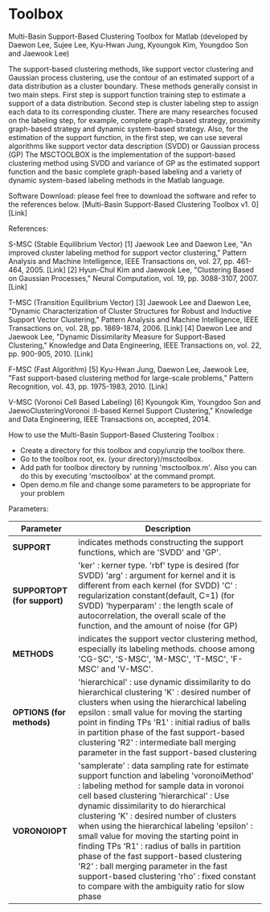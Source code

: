 # Toolbox
Multi-Basin Support-Based Clustering Toolbox for Matlab
(developed by Daewon Lee, Sujee Lee, Kyu-Hwan Jung, Kyoungok Kim, Youngdoo Son and Jaewook Lee)

The support-based clustering methods, like support vector clustering and Gaussian process clustering, use the contour of an estimated support of a data distribution as a cluster boundary. These methods generally consist in two main steps. First step is support function training step to estimate a support of a data distribution. Second step is cluster labeling step to assign each data to its corresponding cluster. There are many researches focused on the labeling step, for example, complete graph-based strategy, proximity graph-based strategy and dynamic system-based strategy. Also, for the estimation of the support function, in the first step, we can use several algorithms like support vector data description (SVDD) or Gaussian process (GP) The MSCTOOLBOX is the implementation of the support-based clustering method using SVDD and variance of GP as the estimated support function and the basic complete graph-based labeling and a variety of dynamic system-based labeling methods in the Matlab language.


Software Download: please feel free to download the software and refer to the references below. [Multi-Basin Support-Based Clustering Toolbox v1. 0][Link]


References:


S-MSC (Stable Equilibrium Vector)
[1] Jaewook Lee and Daewon Lee, "An improved cluster labeling method for support vector clustering," Pattern Analysis and Machine Intelligence, IEEE Transactions on, vol. 27, pp. 461-464, 2005. [Link]
[2] Hyun-Chul Kim and Jaewook Lee, "Clustering Based on Gaussian Processes," Neural Computation, vol. 19, pp. 3088-3107, 2007. [Link]


T-MSC (Transition Equilibrium Vector)
[3] Jaewook Lee and Daewon Lee, "Dynamic Characterization of Cluster Structures for Robust and Inductive Support Vector Clustering," Pattern Analysis and Machine Intelligence, IEEE Transactions on, vol. 28, pp. 1869-1874, 2006. [Link]
[4] Daewon Lee and Jaewook Lee, "Dynamic Dissimilarity Measure for Support-Based Clustering," Knowledge and Data Engineering, IEEE Transactions on, vol. 22, pp. 900-905, 2010. [Link]


F-MSC (Fast Algorithm)
[5] Kyu-Hwan Jung, Daewon Lee, Jaewook Lee, "Fast support-based clustering method for large-scale problems," Pattern Recognition, vol. 43, pp. 1975-1983, 2010. [Link]

V-MSC (Voronoi Cell Based Labeling)
[6] Kyoungok Kim, Youngdoo Son and JaewoClusteringVoronoi :ll-based Kernel Support Clustering," Knowledge and Data Engineering, IEEE Transactions on, accepted, 2014.

How to use the Multi-Basin Support-Based Clustering Toolbox :

- Create a directory for this toolbox and copy/unzip the toolbox there.
- Go to the toolbox root, ex. (your directory)/msctoolbox.
- Add path for toolbox directory by running 'msctoolbox.m'. Also you can do this by executing 'msctoolbox' at the command prompt.
- Open demo.m file and change some parameters to be appropriate for your problem


Parameters:

| **Parameter**                | **Description**                                              |
| ---------------------------- | ------------------------------------------------------------ |
| **SUPPORT**                  | indicates methods constructing the support functions, which are 'SVDD' and 'GP'. |
| **SUPPORTOPT (for support)** | 'ker' : kerner type. 'rbf' type is desired (for SVDD)  'arg' : argument for kernel and it is different from each kernel (for SVDD)  'C' : regularization constant(default, C=1) (for SVDD)  'hyperparam' : the length scale of autocorrelation, the overall scale of the function, and the amount of noise (for GP) |
| **METHODS**                  | indicates the support vector clustering method, especially its labeling methods. choose among 'CG-SC', 'S-MSC', 'M-MSC', 'T-MSC', 'F-MSC' and 'V-MSC'. |
| **OPTIONS (for methods)**    | 'hierarchical' : use dynamic dissimilarity to do hierarchical clustering  'K' : desired number of clusters when using the hierarchical labeling  epsilon : small value for moving the starting point in finding TPs  'R1' : initial radius of balls in partition phase of the fast support-based clustering  'R2' : intermediate ball merging parameter in the fast support-based clustering |
| **VORONOIOPT**               | 'samplerate' : data sampling rate for estimate support function and labeling  'voronoiMethod' : labeling method for sample data in voronoi cell based clustering  'hierarchical' : Use dynamic dissimilarity to do hierarchical clustering  'K' : desired number of clusters when using the hierarchical labeling  'epsilon' : small value for moving the starting point in finding TPs  'R1' : radius of balls in partition phase of the fast support-based clustering  'R2' : ball merging parameter in the fast support-based clustering  'rho' : fixed constant to compare with the ambiguity ratio for slow phase |
